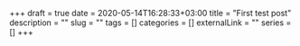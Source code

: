 +++ 
draft = true
date = 2020-05-14T16:28:33+03:00
title = "First test post"
description = ""
slug = "" 
tags = []
categories = []
externalLink = ""
series = []
+++
